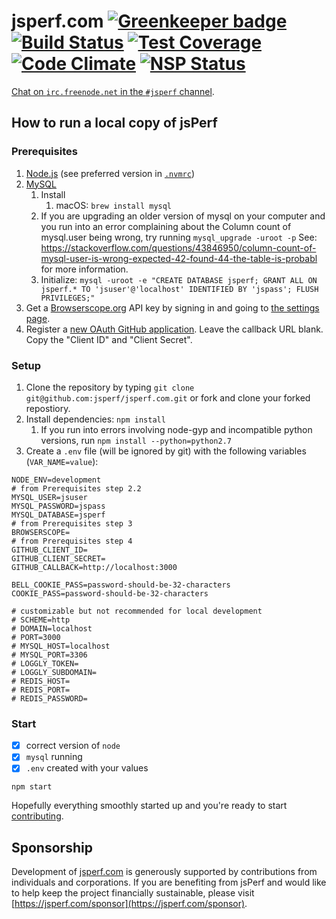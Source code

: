 # jsperf.com [![Greenkeeper badge](https://badges.greenkeeper.io/jsperf/jsperf.com.svg)](https://greenkeeper.io/) [![Build Status](https://travis-ci.org/jsperf/jsperf.com.svg?branch=master)](https://travis-ci.org/jsperf/jsperf.com) [![Test Coverage](https://codeclimate.com/github/jsperf/jsperf.com/badges/coverage.svg)](https://codeclimate.com/github/jsperf/jsperf.com) [![Code Climate](https://codeclimate.com/github/jsperf/jsperf.com/badges/gpa.svg)](https://codeclimate.com/github/jsperf/jsperf.com) [![NSP Status](https://nodesecurity.io/orgs/jsperf/projects/27e175d1-4baf-420e-9317-f480737ad163/badge)](https://nodesecurity.io/orgs/jsperf/projects/27e175d1-4baf-420e-9317-f480737ad163)

[Chat on `irc.freenode.net` in the `#jsperf` channel](https://webchat.freenode.net/?channels=jsperf).

## How to run a local copy of jsPerf

### Prerequisites

1. [Node.js](https://nodejs.org/en/) (see preferred version in [`.nvmrc`](https://github.com/jsperf/jsperf.com/blob/master/.nvmrc))
2. [MySQL](https://dev.mysql.com/downloads/mysql/)
    1. Install
        1. macOS: `brew install mysql`
    2. If you are upgrading an older version of mysql on your computer and you run into an error complaining about the Column count of mysql.user being wrong, try running `mysql_upgrade -uroot -p` See: https://stackoverflow.com/questions/43846950/column-count-of-mysql-user-is-wrong-expected-42-found-44-the-table-is-probabl for more information.
    3. Initialize: `mysql -uroot -e "CREATE DATABASE jsperf; GRANT ALL ON jsperf.* TO 'jsuser'@'localhost' IDENTIFIED BY 'jspass'; FLUSH PRIVILEGES;"`
3. Get a [Browserscope.org](https://www.browserscope.org/) API key by signing in and going to [the settings page](https://www.browserscope.org/user/settings).
4. Register a [new OAuth GitHub application](https://github.com/settings/applications/new). Leave the callback URL blank. Copy the "Client ID" and "Client Secret".

### Setup
1. Clone the repository by typing `git clone git@github.com:jsperf/jsperf.com.git` or fork and clone your forked repostiory.
2. Install dependencies: `npm install`
    1. If you run into errors involving node-gyp and incompatible python versions, run `npm install --python=python2.7`
3. Create a `.env` file (will be ignored by git) with the following variables (`VAR_NAME=value`):

```
NODE_ENV=development
# from Prerequisites step 2.2
MYSQL_USER=jsuser
MYSQL_PASSWORD=jspass
MYSQL_DATABASE=jsperf
# from Prerequisites step 3
BROWSERSCOPE=
# from Prerequisites step 4
GITHUB_CLIENT_ID=
GITHUB_CLIENT_SECRET=
GITHUB_CALLBACK=http://localhost:3000

BELL_COOKIE_PASS=password-should-be-32-characters
COOKIE_PASS=password-should-be-32-characters

# customizable but not recommended for local development
# SCHEME=http
# DOMAIN=localhost
# PORT=3000
# MYSQL_HOST=localhost
# MYSQL_PORT=3306
# LOGGLY_TOKEN=
# LOGGLY_SUBDOMAIN=
# REDIS_HOST=
# REDIS_PORT=
# REDIS_PASSWORD=
```

### Start

- [x] correct version of `node`
- [x] `mysql` running
- [x] `.env` created with your values

```
npm start
```

Hopefully everything smoothly started up and you're ready to start [contributing](CONTRIBUTING.md).

## Sponsorship

Development of [jsperf.com](https://jsperf.com) is generously supported by contributions from individuals and corporations. If you are benefiting from jsPerf and would like to help keep the project financially sustainable, please visit [https://jsperf.com/sponsor](https://jsperf.com/sponsor).
